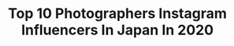 ---
title: Top 10 Photographers Instagram Influencers In Japan In 2020
description: >-
  Find top photographers Instagram influencers in Japan in 2020. Most popular hashtags: #portrait #ig #blackandwhite #japan.
platform: Instagram
profiles:
  - username: "yuyatakahashi.monster"
    fullname: >-
      高橋優也 yuyatakahashi
    location: "Japan"
    followers: 21327
    engagement: 597
    commentsToLikes: 0.005613
    id: ck5q6mo89y1810i11p0fsn4w3
    verified: false
    hashtags: "#repost, #inthehousestore, #kidsfashion, #scamp"
  - username: "nikolaivonbismarck"
    fullname: >-
      Nikolai von Bismarck
    location: "Japan"
    followers: 15744
    engagement: 345
    commentsToLikes: 0.030896
    id: ck6tzbuxq8sei0j71e1fq8bly
    verified: false
    hashtags: "#verbalambush, #mamiyarz67, #eddieredmayne, #alexisrael"
  - username: "sotarogoto"
    fullname: >-
      sotaro goto
    location: "Japan"
    followers: 9398
    engagement: 1289
    commentsToLikes: 0.003954
    id: ck0vxot5fzz7z0i19ct5rdtit
    verified: false
    hashtags: "#film, #the1975, #cinestill800t, #portra400"
  - username: "nagiyoshida"
    fullname: >-
      nagi yoshida / ヨシダナギ
    location: "Japan"
    followers: 187441
    engagement: 1106
    commentsToLikes: 0.017377
    id: ck6ubctnf8th20j71jnked6wa
    verified: true
    hashtags: "#crazyjourney, #photography, #dreamland, #rupaul"
  - username: "hiroshi_mizutani_060"
    fullname: >-
      Hiroshi Mizutani
    location: "Japan"
    followers: 2470
    engagement: 2616
    commentsToLikes: 0.068572
    id: ck0vv1zjpn69t0i19gp4p7gpc
    verified: false
    hashtags: "#monochrome, #all, #americanshorthair, #landscapephotography"
  - username: "offset_cray"
    fullname: >-
      AESTHETIC STREETWEAR™
    location: "Japan"
    followers: 54017
    engagement: 269
    commentsToLikes: 0.048697
    id: ck6ucmibgggz30j71kiy3cm10
    verified: false
    hashtags: "#balenciaga"
  - username: "_icyphoto_"
    fullname: >-
      Photographer in Tokyo ジュリア
    location: "Japan"
    followers: 18019
    engagement: 1054
    commentsToLikes: 0.023330
    id: ck5c1kyiive4i0i11svbdfe22
    verified: false
    hashtags: "#bwportrait, #sigmalenses, #sonyalpha, #portraitphotography"
  - username: "wa.mu.ba"
    fullname: >-
      wataru  wamuba
    location: "Japan"
    followers: 5368
    engagement: 1683
    commentsToLikes: 0.016121
    id: ck8tashzusvnv0j78sd6g5m0z
    verified: false
    hashtags: "#whim, #todays, #daily, #tokai"
  - username: "deepnightjustin"
    fullname: >-
      深夜 名堂  - 謝名振
    location: "Japan"
    followers: 220360
    engagement: 598
    commentsToLikes: 0.008965
    id: ck5pzm2m61n6p0i11p3u7eqnq
    verified: false
    hashtags: "#worldaidsday2019, #communities, #tag, #taiwanize"
  - username: "ch1kaphoto"
    fullname: >-
      ちかちゃ
    location: "Japan"
    followers: 86058
    engagement: 460
    commentsToLikes: 0.010539
    id: ck8t36a8521ql0j784m8wqr5l
    verified: false
    hashtags: "#igersjp, #team, #whim, #portrait"
---